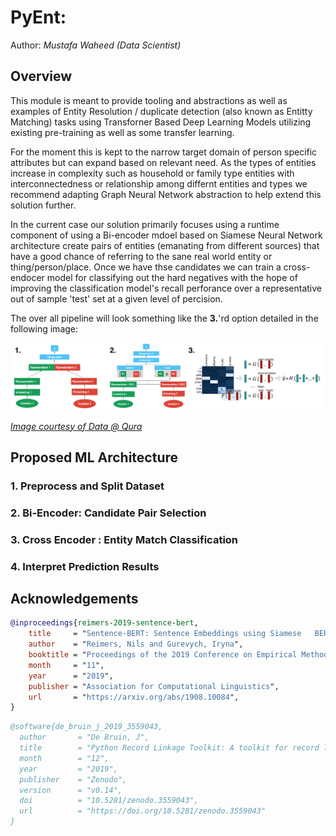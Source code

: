 # PyEnt: 
  
Author: _Mustafa Waheed (Data Scientist)_

  
## Overview

This module is meant to provide tooling and abstractions as well as examples of Entity Resolution / duplicate detection (also known as Entitty Matching) tasks using Transforner Based Deep Learning Models utilizing existing pre-training as well as some transfer learning. 
  
For the moment this is kept to the narrow target domain of person specific attributes but can expand based on relevant need. As the types of entities increase in complexity such as household or family type entities with interconnectedness or relationship among differnt entities and types we recommend adapting Graph Neural Network abstraction to help extend this solution further.

In the current case our solution primarily focuses using a runtime component of using a Bi-encoder mdoel based on Siamese Neural Network architecture create pairs of entities (emanating from different sources) that have a good chance of referring to the sane real world entity or thing/person/place. Once we have thse candidates we can train a cross-endocer model for classifying out the hard negatives with the hope of improving the classification model's recall perforance over a representative out of sample 'test' set at a given level of percision.

The over all pipeline will look something like the **3.**'rd option detailed in the following image:
  
![Bi-Encode Model](docs/example_siamese.png)
  
[_Image courtesy of Data @ Qura_](https://quoradata.quora.com/Applying-Deep-Learning-to-Detecting-Duplicate-Questions-on-Quora)  


## Proposed ML Architecture

### 1. Preprocess and Split Dataset  
  
   
### 2. Bi-Encoder: Candidate Pair Selection
    

### 3. Cross Encoder : Entity Match Classification 
  

  
### 4. Interpret Prediction Results
  

## Acknowledgements

```bibtex 
@inproceedings{reimers-2019-sentence-bert,
    title     = "Sentence-BERT: Sentence Embeddings using Siamese   BERT-Networks",
    author    = "Reimers, Nils and Gurevych, Iryna",
    booktitle = "Proceedings of the 2019 Conference on Empirical Methods in Natural Language Processing",
    month     = "11",
    year      = "2019",
    publisher = "Association for Computational Linguistics",
    url       = "https://arxiv.org/abs/1908.10084",
}
```
  
```bibtex  
@software{de_bruin_j_2019_3559043,
  author       = "De Bruin, J",
  title        = "Python Record Linkage Toolkit: A toolkit for record linkage and duplicate detection in Python",
  month        = "12",
  year         = "2019",
  publisher    = "Zenodo",
  version      = "v0.14",
  doi          = "10.5281/zenodo.3559043",
  url          = "https://doi.org/10.5281/zenodo.3559043"
}
```